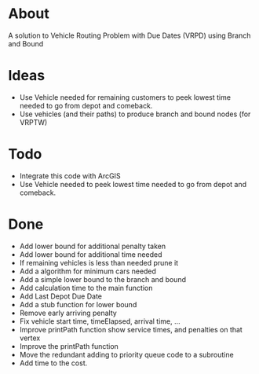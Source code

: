 # About
A solution to Vehicle Routing Problem with Due Dates (VRPD) using Branch and Bound

# Ideas
- Use Vehicle needed for remaining customers to peek lowest time needed to go from depot and comeback.
- Use vehicles (and their paths) to produce branch and bound nodes (for VRPTW)

# Todo
- Integrate this code with ArcGIS
- Use Vehicle needed to peek lowest time needed to go from depot and comeback.

# Done
- Add lower bound for additional penalty taken
- Add lower bound for additional time needed
- If remaining vehicles is less than needed prune it
- Add a algorithm for minimum cars needed
- Add a simple lower bound to the branch and bound
- Add calculation time to the main function
- Add Last Depot Due Date
- Add a stub function for lower bound
- Remove early arriving penalty
- Fix vehicle start time, timeElapsed, arrival time, ...
- Improve printPath function show service times, and penalties on that vertex
- Improve the printPath function
- Move the redundant adding to priority queue code to a subroutine
- Add time to the cost.